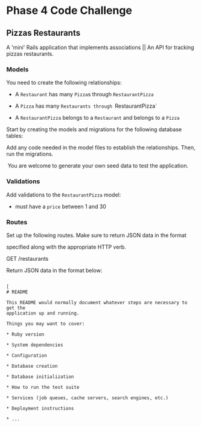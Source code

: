 # Phase 4 Code Challenge 
## Pizzas Restaurants
A 'mini' Rails application that implements associations || An API for tracking pizzas restaurants.
### Models

You need to create the following relationships:

- A `Restaurant` has many `Pizza`s through `RestaurantPizza`

- A `Pizza` has many `Restaurants through `RestaurantPizza`

- A `RestaurantPizza` belongs to a `Restaurant` and belongs to a `Pizza`

Start by creating the models and migrations for the following database tables:

Add any code needed in the model files to establish the relationships. Then, run the migrations.

 You are welcome to generate your own seed data to test the application.
### Validations

Add validations to the `RestaurantPizza` model:

- must have a `price` between 1 and 30
### Routes

Set up the following routes. Make sure to return JSON data in the format

specified along with the appropriate HTTP verb.

GET /restaurants

Return JSON data in the format below:

```

[
# README

This README would normally document whatever steps are necessary to get the
application up and running.

Things you may want to cover:

* Ruby version

* System dependencies

* Configuration

* Database creation

* Database initialization

* How to run the test suite

* Services (job queues, cache servers, search engines, etc.)

* Deployment instructions

* ...
